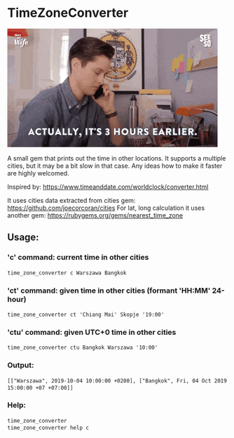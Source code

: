# TimeZoneConverter

![screenshot](img/time-zone.gif)

A small gem that prints out the time in other locations.
It supports a multiple cities, but it may be a bit slow in that case.
Any ideas how to make it faster are highly welcomed.

Inspired by:
https://www.timeanddate.com/worldclock/converter.html

It uses cities data extracted from cities gem: https://github.com/joecorcoran/cities
For lat, long calculation it uses another gem: https://rubygems.org/gems/nearest_time_zone

## Usage:

### 'c' command: current time in other cities
```
time_zone_converter c Warszawa Bangkok
```

### 'ct' command: given time in other cities (formant 'HH:MM' 24-hour)
```
time_zone_converter ct 'Chiang Mai' Skopje '19:00'
```

### 'ctu' command: given UTC+0 time in other cities
```
time_zone_converter ctu Bangkok Warszawa '10:00'
```


### Output:

```
[["Warszawa", 2019-10-04 10:00:00 +0200], ["Bangkok", Fri, 04 Oct 2019 15:00:00 +07 +07:00]]
```

### Help:

```
time_zone_converter
time_zone_converter help c
```
